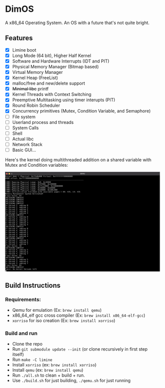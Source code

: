 # DimOS

A x86_64 Operating System. An OS with a future that's not quite bright.

## Features

- [x] Limine boot
- [x] Long Mode (64 bit), Higher Half Kernel
- [x] Software and Hardware Interrupts (IDT and PIT)
- [x] Physical Memory Manager (Bitmap based)
- [x] Virtual Memory Manager
- [x] Kernel Heap (FreeList)
- [x] malloc/free and new/delete support
- [x] ~~Minimal libc~~ printf
- [x] Kernel Threads with Context Switching
- [x] Preemptive Multitasking using timer interupts (PIT)
- [x] Round Robin Scheduler
- [x] Concurrency primitives (Mutex, Condition Variable, and Semaphore)
- [ ] File system
- [ ] Userland process and threads
- [ ] System Calls
- [ ] Shell
- [ ] Actual libc
- [ ] Network Stack
- [ ] Basic GUI...

Here's the kernel doing multithreaded addition on a shared variable with Mutex and Condition variables:

![Image](/docs/demo.png "Demo Image")

## Build Instructions

### Requirements:

- Qemu for emulation (Ex: `brew install qemu`)
- x86_64_elf gcc cross compiler (Ex: `brew install x86_64-elf-gcc`)
- `xorriso` for iso creation (Ex: `brew install xorriso`)

### Build and run

- Clone the repo
- Run `git submodule update --init` (or clone recursively in first step itself)
- Run `make -C limine`
- Install `xorriso` (ex: `brew install xorriso`)
- Install `qemu` (ex: `brew install qemu`)
- Run `./all.sh` to clean + build + run.
- Use `./build.sh` for just building, `./qemu.sh` for just running
